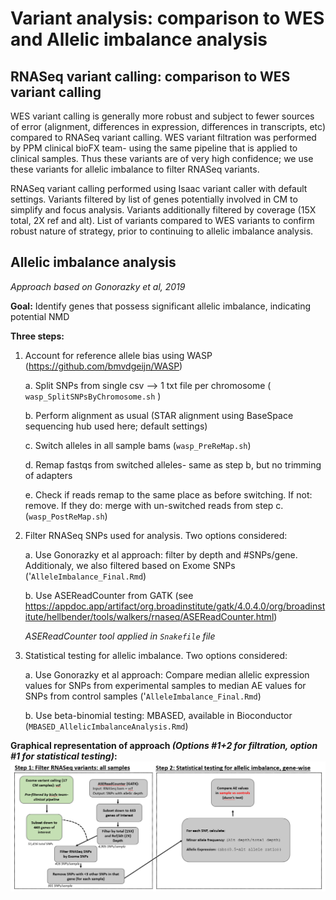# Variant analysis: comparison to WES and Allelic imbalance analysis

## RNASeq variant calling: comparison to WES variant calling

WES variant calling is generally more robust and subject to fewer sources of error (alignment, differences in expression, differences in transcripts, etc) compared to RNASeq variant calling. WES variant filtration was performed by PPM clinical bioFX team- using the same pipeline that is applied to clinical samples. Thus these variants are of very high confidence; we use these variants for allelic imbalance to filter RNASeq variants.

RNASeq variant calling performed using Isaac variant caller with default settings. Variants filtered by list of genes potentially involved in CM to simplify and focus analysis. Variants additionally filtered by coverage (15X total, 2X ref and alt). List of variants compared to WES variants to confirm robust nature of strategy, prior to continuing to allelic imbalance analysis.


## Allelic imbalance analysis
*Approach based on Gonorazky et al, 2019*

**Goal:** Identify genes that possess significant allelic imbalance, indicating potential NMD

**Three steps:**

1. Account for reference allele bias using WASP (https://github.com/bmvdgeijn/WASP)
    
    a. Split SNPs from single csv --> 1 txt file per chromosome ( `wasp_SplitSNPsByChromosome.sh` )
    
    b. Perform alignment as usual (STAR alignment using BaseSpace sequencing hub used here; default settings)
    
    c. Switch alleles in all sample bams (`wasp_PreReMap.sh`)
    
    d. Remap fastqs from switched alleles- same as step b, but no trimming of adapters
    
    e. Check if reads remap to the same place as before switching. If not: remove. If they do: merge with un-switched reads from step c. (`wasp_PostReMap.sh`)

1. Filter RNASeq SNPs used for analysis. Two options considered:

    a. Use Gonorazky et al approach: filter by depth and #SNPs/gene. Additionaly, we also filtered based on Exome SNPs ('`AlleleImbalance_Final.Rmd`)
    
    b. Use ASEReadCounter from GATK (see https://appdoc.app/artifact/org.broadinstitute/gatk/4.0.4.0/org/broadinstitute/hellbender/tools/walkers/rnaseq/ASEReadCounter.html)
    
    *ASEReadCounter tool applied in `Snakefile` file*
    
2. Statistical testing for allelic imbalance. Two options considered:

    a. Use Gonorazky et al approach: Compare median allelic expression values for SNPs from experimental samples to median AE values for SNPs from control samples ('`AlleleImbalance_Final.Rmd`)
    
    b. Use beta-binomial testing: MBASED, available in Bioconductor (`MBASED_AllelicImbalanceAnalysis.Rmd`)

**Graphical representation of approach *(Options #1+2 for filtration, option #1 for statistical testing)*:**
![AI](https://github.com/jenna-labelle/UKy-Cardio-Analsyis-RNASeq-miRNASeq/blob/master/VariantAnalysis/AIApproach.PNG)

